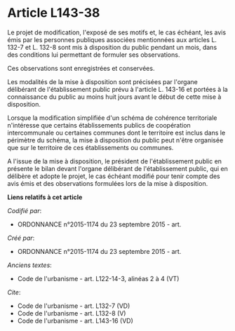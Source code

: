 # Article L143-38

Le projet de modification, l'exposé de ses motifs et, le cas échéant, les avis émis par les personnes publiques associées
mentionnées aux articles L. 132-7 et L. 132-8 sont mis à disposition du public pendant un mois, dans des conditions lui
permettant de formuler ses observations. 

Ces observations sont enregistrées et conservées. 

Les modalités de la mise à disposition sont précisées par l'organe délibérant de l'établissement public prévu à l'article L.
143-16 et portées à la connaissance du public au moins huit jours avant le début de cette mise à disposition. 

Lorsque la modification simplifiée d'un schéma de cohérence territoriale n'intéresse que certains établissements publics de
coopération intercommunale ou certaines communes dont le territoire est inclus dans le périmètre du schéma, la mise à
disposition du public peut n'être organisée que sur le territoire de ces établissements ou communes. 

A l'issue de la mise à disposition, le président de l'établissement public en présente le bilan devant l'organe délibérant de
l'établissement public, qui en délibère et adopte le projet, le cas échéant modifié pour tenir compte des avis émis et des
observations formulées lors de la mise à disposition.

**Liens relatifs à cet article**

_Codifié par_:

  - ORDONNANCE n°2015-1174 du 23 septembre 2015 - art.

_Créé par_:

  - ORDONNANCE n°2015-1174 du 23 septembre 2015 - art.

_Anciens textes_:

  - Code de l'urbanisme - art. L122-14-3, alinéas 2 à 4 (VT)

_Cite_:

  - Code de l'urbanisme - art. L132-7 (VD)
  - Code de l'urbanisme - art. L132-8 (V)
  - Code de l'urbanisme - art. L143-16 (VD)
